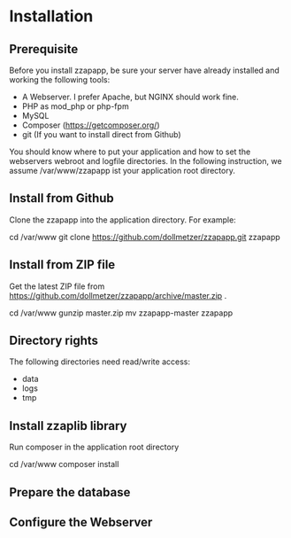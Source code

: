 Installation
============

Prerequisite
------------
Before you install zzapapp, be sure your server have already installed and working the following tools:

- A Webserver. I prefer Apache, but NGINX should work fine.
- PHP as mod_php or php-fpm
- MySQL
- Composer (https://getcomposer.org/)
- git (If you want to install direct from Github)

You should know where to put your application and how to set the webservers webroot and logfile directories.
In the following instruction, we assume /var/www/zzapapp ist your application root directory.

Install from Github
-------------------
Clone the zzapapp into the application directory. For example:

  cd /var/www
  git clone https://github.com/dollmetzer/zzapapp.git zzapapp
  
Install from ZIP file
---------------------
Get the latest ZIP file from https://github.com/dollmetzer/zzapapp/archive/master.zip .

  cd /var/www
  gunzip master.zip
  mv zzapapp-master zzapapp
  
Directory rights
----------------
The following  directories need read/write access:
- data
- logs
- tmp
  
Install zzaplib library
-----------------------
Run composer in the application root directory
 
  cd /var/www
  composer install

Prepare the database
--------------------

Configure the Webserver
-----------------------